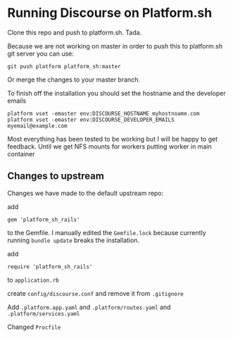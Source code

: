# Running Discourse on Platform.sh

Clone this repo and push to platform.sh. Tada.

Because we are not working on master in order to push this to platform.sh git server you can use:

```git push platform platform_sh:master```

Or merge the changes to your master branch.

To finish off the installation  you should set the hostname and the developer emails
```
platform vset -emaster env:DISCOURSE_HOSTNAME myhostnoame.com
platform vset -emaster env:DISCOURSE_DEVELOPER_EMAILS myemail@example.com
```

Most everything has been tested to be working but I will be happy to get feedback. Until we get NFS mounts for workers putting worker in main container

## Changes to upstream
Changes we have made to the default upstream repo:

add 
```
gem 'platform_sh_rails'
```

to the Gemfile. I manually edited the `Gemfile.lock` because currently running `bundle update` breaks the installation.

add 
````
require 'platform_sh_rails'
````
to `application.rb`

create `config/discourse.conf` and remove it from `.gitignore`

Add `.platform.app.yaml` and `.platform/routes.yaml` and  `.platform/services.yaml`

Changed `Procfile`